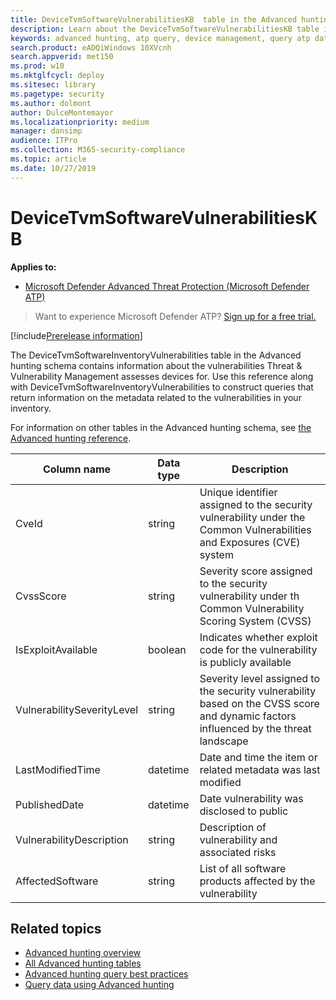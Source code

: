 ```yaml
---
title: DeviceTvmSoftwareVulnerabilitiesKB  table in the Advanced hunting schema
description: Learn about the DeviceTvmSoftwareVulnerabilitiesKB table in the Advanced hunting schema, such as CVE ID, CVSS score, exploit availability, vulnerability severity, last modified time, date the vulnerability was disclosed to public, and affected software in your network. 
keywords: advanced hunting, atp query, device management, query atp data, query tvm data, query software vulnerability inventory, intellisense, atp telemetry, events, events telemetry, azure log analytics, description, DeviceTvmSoftwareVulnerabilitiesKB 
search.product: eADQiWindows 10XVcnh
search.appverid: met150
ms.prod: w10
ms.mktglfcycl: deploy
ms.sitesec: library
ms.pagetype: security
ms.author: dolmont
author: DulceMontemayor
ms.localizationpriority: medium
manager: dansimp
audience: ITPro
ms.collection: M365-security-compliance 
ms.topic: article
ms.date: 10/27/2019
---
```


# DeviceTvmSoftwareVulnerabilitiesKB 

**Applies to:**

- [Microsoft Defender Advanced Threat Protection (Microsoft Defender ATP)](https://go.microsoft.com/fwlink/p/?linkid=2069559)

>Want to experience Microsoft Defender ATP? [Sign up for a free trial.](https://www.microsoft.com/en-us/WindowsForBusiness/windows-atp?ocid=docs-wdatp-advancedhuntingref-abovefoldlink)

[!include[Prerelease information](prerelease.md)]

The DeviceTvmSoftwareInventoryVulnerabilities table in the Advanced hunting schema contains information about the vulnerabilities Threat & Vulnerability Management assesses devices for. Use this reference along with DeviceTvmSoftwareInventoryVulnerabilities to construct queries that return information on the metadata related to the vulnerabilities in your inventory.

For information on other tables in the Advanced hunting schema, see [the Advanced hunting reference](advanced-hunting-reference.md).

| Column name | Data type | Description |
|-------------|-----------|-------------|
| CveId | string | Unique identifier assigned to the security vulnerability under the Common Vulnerabilities and Exposures (CVE) system|
| CvssScore | string | Severity score assigned to the security vulnerability under th Common Vulnerability Scoring System (CVSS)|
| IsExploitAvailable | boolean | Indicates whether exploit code for the vulnerability is publicly available|
| VulnerabilitySeverityLevel | string | Severity level assigned to the security vulnerability based on the CVSS score and dynamic factors influenced by the threat landscape|
| LastModifiedTime | datetime | Date and time the item or related metadata was last modified|
| PublishedDate | datetime | Date vulnerability was disclosed to public|
| VulnerabilityDescription | string | Description of vulnerability and associated risks|
| AffectedSoftware | string | List of all software products affected by the vulnerability|

## Related topics

- [Advanced hunting overview](overview-hunting.md)
- [All Advanced hunting tables](advanced-hunting-reference.md)
- [Advanced hunting query best practices](advanced-hunting-best-practices.md)
- [Query data using Advanced hunting](advanced-hunting.md)
